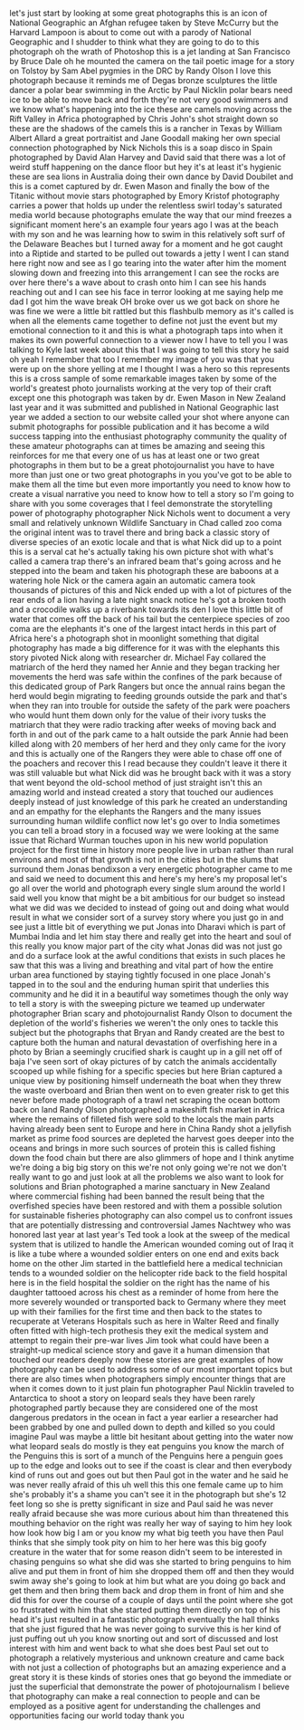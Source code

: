
let&#39;s just start by looking at some
great photographs this is an icon of
National Geographic an Afghan refugee
taken by Steve McCurry but the Harvard
Lampoon is about to come out with a
parody of National Geographic and I
shudder to think what they are going to
do to this photograph oh the wrath of
Photoshop this is a jet landing at San
Francisco by Bruce Dale oh he mounted
the camera on the tail poetic image for
a story on Tolstoy by Sam Abel pygmies
in the DRC by Randy Olson I love this
photograph because it reminds me of
Degas bronze sculptures the little
dancer a polar bear swimming in the
Arctic by Paul Nicklin polar bears need
ice to be able to move back and forth
they&#39;re not very good swimmers and we
know what&#39;s happening into the ice
these are camels moving across the Rift
Valley in Africa photographed by Chris
John&#39;s shot straight down so these are
the shadows of the camels this is a
rancher in Texas by William Albert
Allard a great portraitist
and Jane Goodall making her own special
connection photographed by Nick Nichols
this is a soap disco in Spain
photographed by David Alan Harvey and
David said that there was a lot of weird
stuff happening on the dance floor but
hey it&#39;s at least it&#39;s hygienic
these are sea lions in Australia doing
their own dance by David Doubilet and
this is a comet captured by dr. Ewen
Mason and finally the bow of the Titanic
without movie stars photographed by
Emory Kristof photography carries a
power that holds up under the relentless
swirl today&#39;s saturated media world
because photographs emulate the way that
our mind freezes a significant moment
here&#39;s an example four years ago I was
at the beach with my son and he was
learning how to swim in this relatively
soft surf of the Delaware Beaches
but I turned away for a moment and he
got caught into a Riptide and started to
be pulled out towards a jetty I went I
can stand here right now and see as I go
tearing into the water after him the
moment slowing down and freezing into
this arrangement I can see the rocks are
over here there&#39;s a wave about to crash
onto him I can see his hands reaching
out and I can see his face in terror
looking at me saying help me dad I got
him the wave break OH broke over us we
got back on shore he was fine we were a
little bit rattled but this flashbulb
memory as it&#39;s called is when all the
elements came together to define not
just the event but my emotional
connection to it and this is what a
photograph taps into when it makes its
own powerful connection to a viewer now
I have to tell you I was talking to Kyle
last week about this that I was going to
tell this story he said oh yeah I
remember that too I remember my image of
you was that you were up on the shore
yelling at me
I thought I was a hero so this
represents this is a cross sample of
some remarkable images taken by some of
the world&#39;s greatest photo journalists
working at the very top of their craft
except one this photograph was taken by
dr. Ewen Mason in New Zealand last year
and it was submitted and published in
National Geographic last year we added a
section to our website called your shot
where anyone can submit photographs for
possible publication and it has become a
wild success tapping into the enthusiast
photography community the quality of
these amateur photographs can at times
be amazing and seeing this reinforces
for me that every one of us has at least
one or two great photographs in them but
to be a great photojournalist you have
to have more than just one or two great
photographs in you you&#39;ve got to be able
to make them all the time but even more
importantly you need to know how to
create a visual narrative you need to
know how to tell a story so I&#39;m going to
share with you some coverages that I
feel demonstrate the storytelling power
of photography photographer Nick Nichols
went to document a very small and
relatively unknown Wildlife Sanctuary in
Chad called zoo coma the original intent
was to travel there and bring back a
classic story of diverse species of an
exotic locale and that is what Nick did
up to a point this is a serval cat he&#39;s
actually taking his own picture shot
with what&#39;s called a camera trap there&#39;s
an infrared beam that&#39;s going across and
he stepped into the beam and taken his
photograph
these are baboons at a watering hole
Nick or the camera again an automatic
camera took thousands of pictures of
this and Nick ended up with a lot of
pictures of the rear ends of
a lion having a late night snack notice
he&#39;s got a broken tooth and a crocodile
walks up a riverbank towards its den I
love this little bit of water that comes
off the back of his tail but the
centerpiece species of zoo coma are the
elephants it&#39;s one of the largest intact
herds in this part of Africa here&#39;s a
photograph shot in moonlight something
that digital photography has made a big
difference for it was with the elephants
this story pivoted Nick along with
researcher dr. Michael Fay collared the
matriarch of the herd they named her
Annie and they began tracking her
movements the herd was safe within the
confines of the park because of this
dedicated group of Park Rangers
but once the annual rains began the herd
would begin migrating to feeding grounds
outside the park and that&#39;s when they
ran into trouble for outside the safety
of the park were poachers who would hunt
them down only for the value of their
ivory tusks the matriarch that they were
radio tracking after weeks of moving
back and forth in and out of the park
came to a halt outside the park Annie
had been killed along with 20 members of
her herd and they only came for the
ivory
and this is actually one of the Rangers
they were able to chase off one of the
poachers and recover this I read because
they couldn&#39;t leave it there it was
still valuable but what Nick did was he
brought back with it was a story that
went beyond the old-school method of
just straight isn&#39;t this an amazing
world and instead created a story that
touched our audiences deeply instead of
just knowledge of this park he created
an understanding and an empathy for the
elephants the Rangers and the many
issues surrounding human wildlife
conflict now let&#39;s go over to India
sometimes you can tell a broad story in
a focused way we were looking at the
same issue that Richard Wurman touches
upon in his new world population project
for the first time in history more
people live in urban rather than rural
environs and most of that growth is not
in the cities but in the slums that
surround them
Jonas bendixson a very energetic
photographer came to me and said we need
to document this and here&#39;s my here&#39;s my
proposal let&#39;s go all over the world and
photograph every single slum around the
world I said well you know that might be
a bit ambitious for our budget so
instead what we did was we decided to
instead of going out and doing what
would result in what we consider sort of
a survey story where you just go in and
see just a little bit of everything we
put Jonas into Dharavi which is part of
Mumbai India and let him stay there and
really get into the heart and soul of
this really you know major part of the
city what Jonas did was not just go and
do a surface look at the awful
conditions that exists in such places he
saw that this was a living and breathing
and vital part of how the entire urban
area functioned by staying tightly
focused in one place
Jonah&#39;s tapped in to the soul and the
enduring human spirit that underlies
this community and he did it in a
beautiful way sometimes though the only
way to tell a story is with the sweeping
picture we teamed up underwater
photographer Brian scary and
photojournalist Randy Olson to document
the depletion of the world&#39;s fisheries
we weren&#39;t the only ones to tackle this
subject but the photographs that Bryan
and Randy created are
the best to capture both the human and
natural devastation of overfishing here
in a photo by Brian a seemingly
crucified shark is caught up in a gill
net off of baja I&#39;ve seen sort of okay
pictures of by catch the animals
accidentally scooped up while fishing
for a specific species but here Brian
captured a unique view by positioning
himself underneath the boat when they
threw the waste overboard and Brian then
went on to even greater risk to get this
never before made photograph of a trawl
net scraping the ocean bottom back on
land Randy Olson photographed a
makeshift fish market in Africa where
the remains of filleted fish were sold
to the locals the main parts having
already been sent to Europe and here in
China
Randy shot a jellyfish market as prime
food sources are depleted the harvest
goes deeper into the oceans and brings
in more such sources of protein this is
called fishing down the food chain but
there are also glimmers of hope and I
think anytime we&#39;re doing a big big
story on this we&#39;re not only going we&#39;re
not we don&#39;t really want to go and just
look at all the problems we also want to
look for solutions and Brian
photographed a marine sanctuary in New
Zealand where commercial fishing had
been banned the result being that the
overfished species have been restored
and with them a possible solution for
sustainable fisheries photography can
also compel us to confront issues that
are potentially distressing and
controversial James Nachtwey who was
honored last year at last year&#39;s Ted
took a look at the sweep of the medical
system that is utilized to handle the
American wounded coming out of Iraq it
is like a tube where a wounded soldier
enters on one end and exits back home on
the other Jim started in the battlefield
here a medical technician tends to a
wounded soldier on the helicopter ride
back to the field hospital here is in
the field hospital the soldier on the
right has the name of his daughter
tattooed across his chest as a reminder
of home from here the more severely
wounded or transported back to Germany
where they meet up with their families
for the first time
and then back to the states to
recuperate at Veterans Hospitals such as
here in Walter Reed and finally often
fitted with high-tech prothesis they
exit the medical system and attempt to
regain their pre-war lives Jim took what
could have been a straight-up medical
science story and gave it a human
dimension that touched our readers
deeply now these stories are great
examples of how photography can be used
to address some of our most important
topics but there are also times when
photographers simply encounter things
that are when it comes down to it just
plain fun photographer Paul Nicklin
traveled to Antarctica to shoot a story
on leopard seals they have been rarely
photographed partly because they are
considered one of the most dangerous
predators in the ocean in fact a year
earlier a researcher had been grabbed by
one and pulled down to depth and killed
so you could imagine
Paul was maybe a little bit hesitant
about getting into the water now what
leopard seals do mostly is they eat
penguins
you know the march of the Penguins this
is sort of a munch of the Penguins here
a penguin goes up to the edge and looks
out to see if the coast is clear and
then everybody kind of runs out and goes
out but then Paul got in the water and
he said he was never really afraid of
this uh well this this one female came
up to him
she&#39;s probably it&#39;s a shame you can&#39;t
see it in the photograph but she&#39;s 12
feet long so she is pretty significant
in size and Paul said he was never
really afraid because she was more
curious about him than threatened this
mouthing behavior on the right was
really her way of saying to him hey look
how look how big I am or you know my
what big teeth you have
then Paul thinks that she simply took
pity on him to her here was this big
goofy creature in the water that for
some reason didn&#39;t seem to be interested
in chasing penguins so what she did was
she started to bring penguins to him
alive and put them in front of him she
dropped them off and then they would
swim away she&#39;s going to look at him but
what are you doing go back and get them
and then bring them back and drop them
in front of him
and she did this for over the course of
a couple of days until the point where
she got so frustrated with him that she
started putting them directly on top of
his head
it&#39;s just resulted in a fantastic
photograph eventually the hall thinks
that she just figured that he was never
going to survive this is her kind of
just puffing out uh you know snorting
out and sort of discussed and lost
interest with him and went back to what
she does best Paul set out to photograph
a relatively mysterious and unknown
creature and came back with not just a
collection of photographs but an amazing
experience and a great story it is these
kinds of stories ones that go beyond the
immediate or just the superficial that
demonstrate the power of photojournalism
I believe that photography can make a
real connection to people and can be
employed as a positive agent for
understanding the challenges and
opportunities facing our world today
thank you

